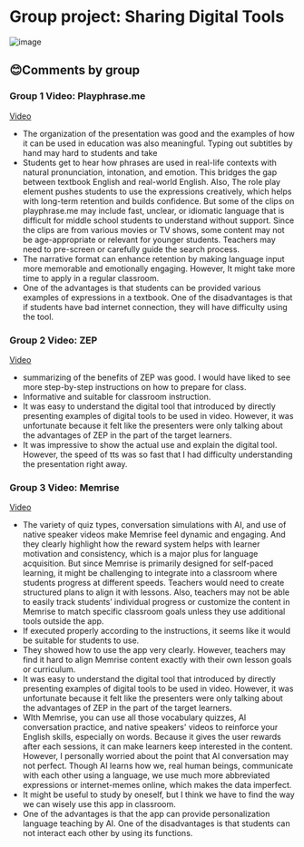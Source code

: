 # Group project: Sharing Digital Tools

![image](https://github.com/user-attachments/assets/84e2d24a-4001-46ec-897d-9327ef330e56)

## 😊Comments by group

### Group 1 Video: Playphrase.me

[Video](https://padlet.com/mirankim316/digital-literacy-english-education-qx71ehqa4rua3mpk/wish/XGyBQbkdYmE9ZL6K)

+ The organization of the presentation was good and the examples of how it can be used in education was also meaningful. Typing out subtitles by hand may hard to students and take
+ Students get to hear how phrases are used in real-life contexts with natural pronunciation, intonation, and emotion. This bridges the gap between textbook English and real-world English. Also, The role play element pushes students to use the expressions creatively, which helps with long-term retention and builds confidence. But some of the clips on playphrase.me may include fast, unclear, or idiomatic language that is difficult for middle school students to understand without support. Since the clips are from various movies or TV shows, some content may not be age-appropriate or relevant for younger students. Teachers may need to pre-screen or carefully guide the search process.
+ The narrative format can enhance retention by making language input more memorable and emotionally engaging. However, It might take more time to apply in a regular classroom.
+ One of the advantages is that students can be provided various examples of expressions in a textbook. One of the disadvantages is that if students have bad internet connection, they will have difficulty using the tool.

### Group 2 Video: ZEP

[Video](https://padlet.com/mirankim316/digital-literacy-english-education-qx71ehqa4rua3mpk/wish/J24jalzjRj94Z0A1)


+ summarizing of the benefits of ZEP was good. I would have liked to see more step-by-step instructions on how to prepare for class.
+ Informative and suitable for classroom instruction.
+ It was easy to understand the digital tool that introduced by directly presenting examples of digital tools to be used in video. However, it was unfortunate because it felt like the presenters were only talking about the advantages of ZEP in the part of the target learners.
+ It was impressive to show the actual use and explain the digital tool. However, the speed of tts was so fast that I had difficulty understanding the presentation right away.

### Group 3 Video: Memrise

[Video](https://padlet.com/mirankim316/digital-literacy-english-education-qx71ehqa4rua3mpk/wish/NvylWEolXqPDQ0OX)

+ The variety of quiz types, conversation simulations with AI, and use of native speaker videos make Memrise feel dynamic and engaging. And they clearly highlight how the reward system helps with learner motivation and consistency, which is a major plus for language acquisition. But since Memrise is primarily designed for self-paced learning, it might be challenging to integrate into a classroom where students progress at different speeds. Teachers would need to create structured plans to align it with lessons. Also, teachers may not be able to easily track students’ individual progress or customize the content in Memrise to match specific classroom goals unless they use additional tools outside the app.
+ If executed properly according to the instructions, it seems like it would be suitable for students to use.
+ They showed how to use the app very clearly. However, teachers may find it hard to align Memrise content exactly with their own lesson goals or curriculum.
+ It was easy to understand the digital tool that introduced by directly presenting examples of digital tools to be used in video. However, it was unfortunate because it felt like the presenters were only talking about the advantages of ZEP in the part of the target learners.
+ WIth Memrise, you can use all those vocabulary quizzes, AI conversation practice, and native speakers' videos to reinforce your English skills, especially on words. Because it gives the user rewards after each sessions, it can make learners keep interested in the content. However, I personally worried about the point that AI conversation may not perfect. Though AI learns how we, real human beings, communicate with each other using a language, we use much more abbreviated expressions or internet-memes online, which makes the data imperfect.
+ It might be useful to study by oneself, but I think we have to find the way we can wisely use this app in classroom.
+ One of the advantages is that the app can provide personalization language teaching by AI. One of the disadvantages is that students can not interact each other by using its functions.
